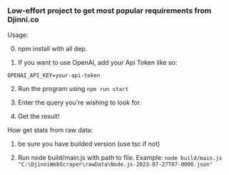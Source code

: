 ### Low-effort project to get most popular requirements from Djinni.co

Usage:

0. npm install with all dep.

1. If you want to use OpenAi, add your Api Token like so:

```env
OPENAI_API_KEY=your-api-token
```

2. Run the program using `npm run start`

3. Enter the query you're wishing to look for.

4. Get the result!

How get stats from raw data:

1. be sure you have builded version (use tsc if not)

2. Run node build/main.js with path to file. Example: `node build/main.js "C:\DjinniWebScraper\rawData\Node.js-2023-07-27T07-0000.json"`
